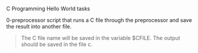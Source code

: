C Programming Hello World tasks

0-preprocessor  script that runs a C file through the preprocessor and save the result into another file.
>The C file name will be saved in the variable $CFILE.
>The output should be saved in the file c.
